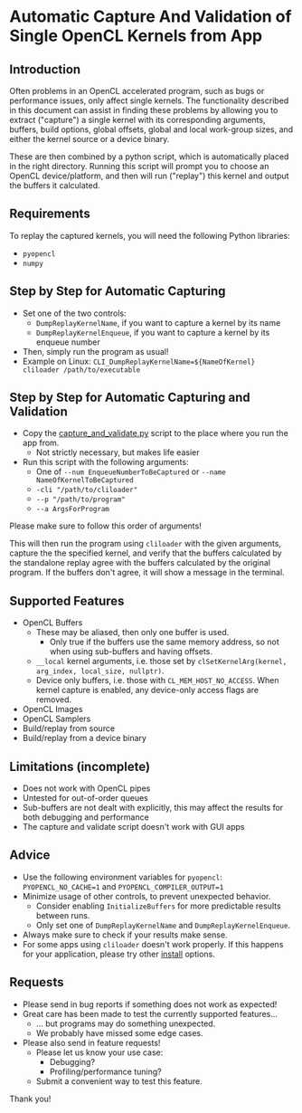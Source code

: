 # Automatic Capture And Validation of Single OpenCL Kernels from App

## Introduction

Often problems in an OpenCL accelerated program, such as bugs or performance issues, only affect single kernels.
The functionality described in this document can assist in finding these problems by allowing you to extract ("capture") a single kernel with its corresponding arguments, buffers, build options, global offsets, global and local work-group sizes, and either the kernel source or a device binary.

These are then combined by a python script, which is automatically placed in the right directory.
Running this script will prompt you to choose an OpenCL device/platform, and then will run ("replay") this kernel and output the buffers it calculated.

## Requirements

To replay the captured kernels, you will need the following Python libraries:

* `pyopencl`
* `numpy`

## Step by Step for Automatic Capturing

* Set one of the two controls:
  * `DumpReplayKernelName`, if you want to capture a kernel by its name
  * `DumpReplayKernelEnqueue`, if you want to capture a kernel by its enqueue number
* Then, simply run the program as usual!
* Example on Linux: `CLI_DumpReplayKernelName=${NameOfKernel} cliloader /path/to/executable`

## Step by Step for Automatic Capturing and Validation

* Copy the [capture_and_validate.py](../scripts/capture_and_validate.py) script to the place where you run the app from.
  * Not strictly necessary, but makes life easier
* Run this script with the following arguments:
  - One of `--num EnqueueNumberToBeCaptured` or `--name NameOfKernelToBeCaptured`
  - `-cli "/path/to/cliloader"`
  - `--p "/path/to/program"`
  - `--a ArgsForProgram`

Please make sure to follow this order of arguments!

This will then run the program using `cliloader` with the given arguments, capture the the specified kernel, and verify that the buffers calculated by the standalone replay agree with the buffers calculated by the original program.
If the buffers don't agree, it will show a message in the terminal.

## Supported Features

* OpenCL Buffers
  * These may be aliased, then only one buffer is used.
    * Only true if the buffers use the same memory address, so not when using sub-buffers and having offsets.
  * `__local` kernel arguments, i.e. those set by `clSetKernelArg(kernel, arg_index, local_size, nullptr)`.
  * Device only buffers, i.e. those with `CL_MEM_HOST_NO_ACCESS`.  When kernel capture is enabled, any device-only access flags are removed.
* OpenCL Images
* OpenCL Samplers
* Build/replay from source
* Build/replay from a device binary

## Limitations (incomplete)

* Does not work with OpenCL pipes
* Untested for out-of-order queues
* Sub-buffers are not dealt with explicitly, this may affect the results for both debugging and performance
* The capture and validate script doesn't work with GUI apps

## Advice

* Use the following environment variables for `pyopencl`: `PYOPENCL_NO_CACHE=1` and `PYOPENCL_COMPILER_OUTPUT=1`
* Minimize usage of other controls, to prevent unexpected behavior.
  * Consider enabling `InitializeBuffers` for more predictable results between runs.
  * Only set one of `DumpReplayKernelName` and `DumpReplayKernelEnqueue`.
* Always make sure to check if your results make sense.
* For some apps using `cliloader` doesn't work properly.  If this happens for your application, please try other [install](install.md) options.

## Requests

* Please send in bug reports if something does not work as expected!
* Great care has been made to test the currently supported features...
  * ... but programs may do something unexpected.
  * We probably have missed some edge cases.
* Please also send in feature requests!
  * Please let us know your use case:
    * Debugging?
    * Profiling/performance tuning?
  * Submit a convenient way to test this feature.

Thank you!
